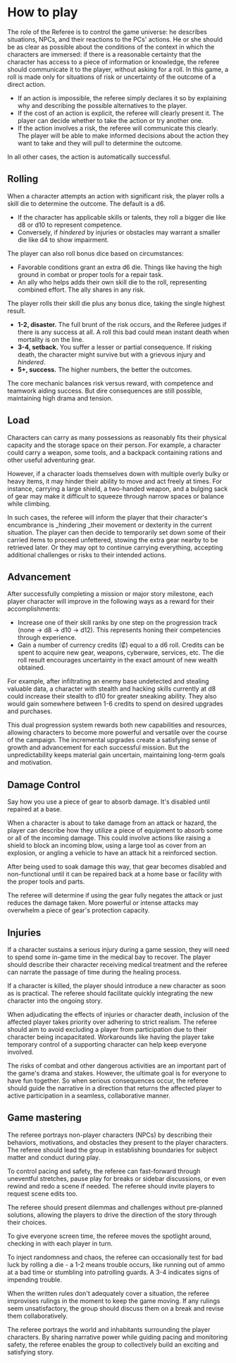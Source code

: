 # How to play

The role of the Referee is to control the game universe: he describes situations, NPCs, and their reactions to the PCs' actions. He or she should be as clear as possible about the conditions of the context in which the characters are immersed: if there is a reasonable certainty that the character has access to a piece of information or knowledge, the referee should communicate it to the player, without asking for a roll. In this game, a roll is made only for situations of risk or uncertainty of the outcome of a direct action.

- If an action is impossible, the referee simply declares it so by explaining why and describing the possible alternatives to the player.
- If the cost of an action is explicit, the referee will clearly present it. The player can decide whether to take the action or try another one.
- If the action involves a risk, the referee will communicate this clearly. The player will be able to make informed decisions about the action they want to take and they will pull to determine the outcome.

In all other cases, the action is automatically successful.

## Rolling

When a character attempts an action with significant risk, the player rolls a skill die to determine the outcome. The default is a d6. 

- If the character has applicable skills or talents, they roll a bigger die like d8 or d10 to represent competence. 
- Conversely, if _hindered_ by injuries or obstacles may warrant a smaller die like d4 to show impairment.

The player can also roll bonus dice based on circumstances:

- Favorable conditions grant an extra d6 die. Things like having the high ground in combat or proper tools for a repair task.
- An ally who helps adds their own skill die to the roll, representing combined effort. The ally shares in any risk.

The player rolls their skill die plus any bonus dice, taking the single highest result.

- **1-2, disaster.** The full brunt of the risk occurs, and the Referee judges if there is any success at all. A roll this bad could mean instant death when mortality is on the line.
- **3-4, setback.** You suffer a lesser or partial consequence. If risking death, the character might survive but with a grievous injury and _hindered_.
- **5+, success.** The higher numbers, the better the outcomes. 

The core mechanic balances risk versus reward, with competence and teamwork aiding success. But dire consequences are still possible, maintaining high drama and tension.

## Load

Characters can carry as many possessions as reasonably fits their physical capacity and the storage space on their person. For example, a character could carry a weapon, some tools, and a backpack containing rations and other useful adventuring gear.

However, if a character loads themselves down with multiple overly bulky or heavy items, it may hinder their ability to move and act freely at times. For instance, carrying a large shield, a two-handed weapon, and a bulging sack of gear may make it difficult to squeeze through narrow spaces or balance while climbing.

In such cases, the referee will inform the player that their character's encumbrance is _hindering _their movement or dexterity in the current situation. The player can then decide to temporarily set down some of their carried items to proceed unfettered, stowing the extra gear nearby to be retrieved later. Or they may opt to continue carrying everything, accepting additional challenges or risks to their intended actions.

## Advancement

After successfully completing a mission or major story milestone, each player character will improve in the following ways as a reward for their accomplishments:

- Increase one of their skill ranks by one step on the progression track (none → d8 → d10 → d12). This represents honing their competencies through experience.
- Gain a number of currency credits (₡) equal to a d6 roll. Credits can be spent to acquire new gear, weapons, cyberware, services, etc. The die roll result encourages uncertainty in the exact amount of new wealth obtained.

For example, after infiltrating an enemy base undetected and stealing valuable data, a character with stealth and hacking skills currently at d8 could increase their stealth to d10 for greater sneaking ability. They also would gain somewhere between 1-6 credits to spend on desired upgrades and purchases.

This dual progression system rewards both new capabilities and resources, allowing characters to become more powerful and versatile over the course of the campaign. The incremental upgrades create a satisfying sense of growth and advancement for each successful mission. But the unpredictability keeps material gain uncertain, maintaining long-term goals and motivation.

## Damage Control

Say how you use a piece of gear to absorb damage. It's disabled until repaired at a base.

When a character is about to take damage from an attack or hazard, the player can describe how they utilize a piece of equipment to absorb some or all of the incoming damage. This could involve actions like raising a shield to block an incoming blow, using a large tool as cover from an explosion, or angling a vehicle to have an attack hit a reinforced section.

After being used to soak damage this way, that gear becomes disabled and non-functional until it can be repaired back at a home base or facility with the proper tools and parts.

The referee will determine if using the gear fully negates the attack or just reduces the damage taken. More powerful or intense attacks may overwhelm a piece of gear's protection capacity.

## Injuries

If a character sustains a serious injury during a game session, they will need to spend some in-game time in the medical bay to recover. The player should describe their character receiving medical treatment and the referee can narrate the passage of time during the healing process. 

If a character is killed, the player should introduce a new character as soon as is practical. The referee should facilitate quickly integrating the new character into the ongoing story.

When adjudicating the effects of injuries or character death, inclusion of the affected player takes priority over adhering to strict realism. The referee should aim to avoid excluding a player from participation due to their character being incapacitated. Workarounds like having the player take temporary control of a supporting character can help keep everyone involved.

The risks of combat and other dangerous activities are an important part of the game's drama and stakes. However, the ultimate goal is for everyone to have fun together. So when serious consequences occur, the referee should guide the narrative in a direction that returns the affected player to active participation in a seamless, collaborative manner.

## Game mastering

The referee portrays non-player characters (NPCs) by describing their behaviors, motivations, and obstacles they present to the player characters. The referee should lead the group in establishing boundaries for subject matter and conduct during play. 

To control pacing and safety, the referee can fast-forward through uneventful stretches, pause play for breaks or sidebar discussions, or even rewind and redo a scene if needed. The referee should invite players to request scene edits too.

The referee should present dilemmas and challenges without pre-planned solutions, allowing the players to drive the direction of the story through their choices. 

To give everyone screen time, the referee moves the spotlight around, checking in with each player in turn.

To inject randomness and chaos, the referee can occasionally test for bad luck by rolling a die - a 1-2 means trouble occurs, like running out of ammo at a bad time or stumbling into patrolling guards. A 3-4 indicates signs of impending trouble.

When the written rules don't adequately cover a situation, the referee improvises rulings in the moment to keep the game moving. If any rulings seem unsatisfactory, the group should discuss them on a break and revise them collaboratively. 

The referee portrays the world and inhabitants surrounding the player characters. By sharing narrative power while guiding pacing and monitoring safety, the referee enables the group to collectively build an exciting and satisfying story.

